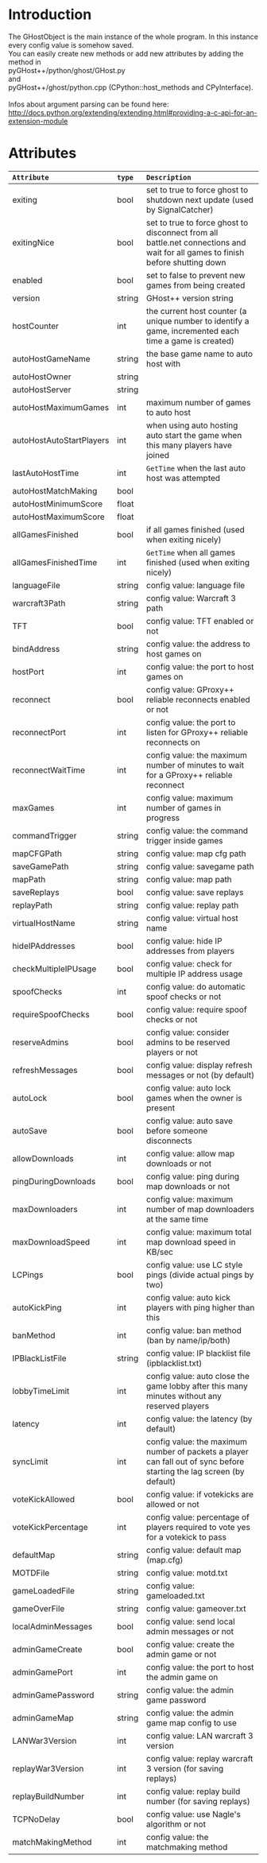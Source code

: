 # Introduction #
The GHostObject is the main instance of the whole program. In this instance every config value is somehow saved. <br />
You can easily create new methods or add new attributes by adding the method in <br />
pyGHost++/python/ghost/GHost.py <br />
and <br />
pyGHost++/ghost/python.cpp (CPython::host\_methods and CPyInterface).<br /><br />
Infos about argument parsing can be found here:
http://docs.python.org/extending/extending.html#providing-a-c-api-for-an-extension-module

# Attributes #

| **`Attribute`** | **`type`** | **`Description`** |
|:----------------|:-----------|:------------------|
| exiting         | bool       | set to true to force ghost to shutdown next update (used by SignalCatcher) |
| exitingNice     | bool       | set to true to force ghost to disconnect from all battle.net connections and wait for all games to finish before shutting down |
| enabled         | bool       | set to false to prevent new games from being created |
| version         | string     | GHost++ version string |
| hostCounter     | int        | the current host counter (a unique number to identify a game, incremented each time a game is created) |
| autoHostGameName | string     | the base game name to auto host with |
| autoHostOwner   | string     |
| autoHostServer  | string     |
| autoHostMaximumGames | int        | maximum number of games to auto host |
| autoHostAutoStartPlayers | int        | when using auto hosting auto start the game when this many players have joined |
| lastAutoHostTime | int        | `GetTime` when the last auto host was attempted |
| autoHostMatchMaking | bool       |
| autoHostMinimumScore | float      |
| autoHostMaximumScore | float      |
| allGamesFinished | bool       | if all games finished (used when exiting nicely) |
| allGamesFinishedTime | int        | `GetTime` when all games finished (used when exiting nicely) |
| languageFile    | string     | config value: language file |
| warcraft3Path   | string     | config value: Warcraft 3 path |
| TFT             | bool       | config value: TFT enabled or not |
| bindAddress     | string     | config value: the address to host games on |
| hostPort        | int        | config value: the port to host games on |
| reconnect       | bool       | config value: GProxy++ reliable reconnects enabled or not |
| reconnectPort   | int        | config value: the port to listen for GProxy++ reliable reconnects on |
| reconnectWaitTime | int        | config value: the maximum number of minutes to wait for a GProxy++ reliable reconnect |
| maxGames        | int        | config value: maximum number of games in progress |
| commandTrigger  | string     | config value: the command trigger inside games |
| mapCFGPath      | string     | config value: map cfg path |
| saveGamePath    | string     | config value: savegame path |
| mapPath         | string     | config value: map path |
| saveReplays     | bool       | config value: save replays |
| replayPath      | string     | config value: replay path |
| virtualHostName | string     | config value: virtual host name |
| hideIPAddresses | bool       | config value: hide IP addresses from players |
| checkMultipleIPUsage | bool       | config value: check for multiple IP address usage |
| spoofChecks     | int        | config value: do automatic spoof checks or not |
| requireSpoofChecks | bool       | config value: require spoof checks or not |
| reserveAdmins   | bool       | config value: consider admins to be reserved players or not |
| refreshMessages | bool       | config value: display refresh messages or not (by default) |
| autoLock        | bool       | config value: auto lock games when the owner is present |
| autoSave        | bool       | config value: auto save before someone disconnects |
| allowDownloads  | int        | config value: allow map downloads or not |
| pingDuringDownloads | bool       | config value: ping during map downloads or not |
| maxDownloaders  | int        | config value: maximum number of map downloaders at the same time |
| maxDownloadSpeed | int        | config value: maximum total map download speed in KB/sec |
| LCPings         | bool       | config value: use LC style pings (divide actual pings by two) |
| autoKickPing    | int        | config value: auto kick players with ping higher than this |
| banMethod       | int        | config value: ban method (ban by name/ip/both) |
| IPBlackListFile | string     | config value: IP blacklist file (ipblacklist.txt) |
| lobbyTimeLimit  | int        | config value: auto close the game lobby after this many minutes without any reserved players |
| latency         | int        | config value: the latency (by default) |
| syncLimit       | int        | config value: the maximum number of packets a player can fall out of sync before starting the lag screen (by default) |
| voteKickAllowed | bool       | config value: if votekicks are allowed or not |
| voteKickPercentage | int        | config value: percentage of players required to vote yes for a votekick to pass |
| defaultMap      | string     | config value: default map (map.cfg) |
| MOTDFile        | string     | config value: motd.txt |
| gameLoadedFile  | string     | config value: gameloaded.txt |
| gameOverFile    | string     | config value: gameover.txt |
| localAdminMessages | bool       | config value: send local admin messages or not |
| adminGameCreate | bool       | config value: create the admin game or not |
| adminGamePort   | int        | config value: the port to host the admin game on |
| adminGamePassword | string     | config value: the admin game password |
| adminGameMap    | string     | config value: the admin game map config to use |
| LANWar3Version  | int        | config value: LAN warcraft 3 version |
| replayWar3Version | int        | config value: replay warcraft 3 version (for saving replays) |
| replayBuildNumber | int        | config value: replay build number (for saving replays) |
| TCPNoDelay      | bool       | config value: use Nagle's algorithm or not |
| matchMakingMethod | int        | config value: the matchmaking method |
